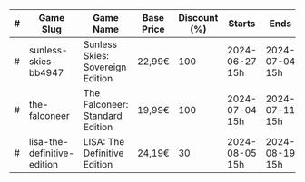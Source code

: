 |#|Game Slug|Game Name|Base Price|Discount (%)|Starts|Ends|
|---|---|---|---|---|---|---|
|#|sunless-skies-bb4947|Sunless Skies: Sovereign Edition|22,99€|100|2024-06-27 15h|2024-07-04 15h|
|#|the-falconeer|The Falconeer: Standard Edition|19,99€|100|2024-07-04 15h|2024-07-11 15h|
|#|lisa-the-definitive-edition|LISA: The Definitive Edition|24,19€|30|2024-08-05 15h|2024-08-19 15h|
